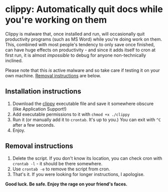 # clippy: Automatically quit docs while you're working on them

Clippy is malware that, once installed and run, will occasionally quit productivity programs (such as MS Word) while you're doing work on them. This, combined with most people's tendency to only save once finished, can have huge effects on productivity - and since it adds itself to cron at first run, it is almost *impossible* to debug for anyone non-technically inclined.

Please note that this *is* active malware and so take care if testing it on your own machine. [Removal instructions](#Removal-Instructions) are below.

## Installation instructions

1. Download the [clippy](../../blop/clippy) executable file and save it somewhere obscure (like Application Support!)
2. Add executable permissions to it with `chmod +x ./clippy`
3. Run it (or manually add it to `crontab`. It's up to you.) You can exit with `^C` after a few seconds.
4. Enjoy.

## Removal instructions

1. Delete the script. If you don't know its location, you can check cron with `crontab -l` - it should be there somewhere.
2. Use `crontab -e` to remove the script from cron.
3. That's it. If you were looking for longer instructions, I apologise.

**Good luck. Be safe. Enjoy the rage on your friend's faces.**
